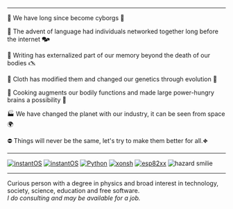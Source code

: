 ------------

<p>🤖 We have long since become cyborgs 🙋</p>
<p>💬 The advent of language had individuals networked together long before the internet 🗫</p>
<p>📝 Writing has externalized part of our memory beyond the death of our bodies 🖎</p>
<p>👚 Cloth has modified them and changed our genetics through evolution 👗</p>
<p>🍞 Cooking augments our bodily functions and made large power-hungry brains a possibility 🍔</p>
<p>🏭 We have changed the planet with our industry, it can be seen from space 🌍</p>
<p>⛔ Things will never be the same, let's try to make them better for all.⛖</p>

-------------

[![instantOS](https://avatars.githubusercontent.com/u/59618194?s=40&v=4)](https://instantos.io) 
[![instantOS](https://avatars.githubusercontent.com/u/487568?s=60&v=4)](https://nixos.org)
[![Python](https://avatars.githubusercontent.com/u/1525981?s=60&v=4)](https://python.org)
[![xonsh](https://avatars.githubusercontent.com/u/17418188?s=60&v=4)](https://xon.sh)
[![esp82xx](https://avatars.githubusercontent.com/u/2748168?s=120&v=4)](https://github.com/cnlohr/esp82xx)
![hazard smilie](https://unethische.org/forschungsstation/gfx/logo.gif.pagespeed.ce.FDsGXfJ-sJ.gif)

--------------

Curious person with a degree in physics and broad interest in technology, society, science, education and free software. 
<br>
_I do consulting and may be available for a job._
